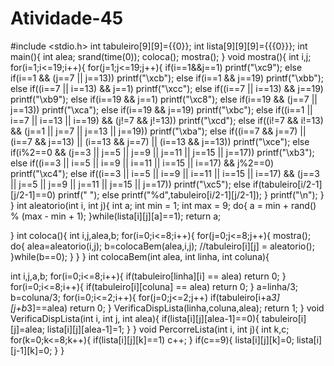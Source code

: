# Atividade-45

#include <stdio.h>
int tabuleiro[9][9]={{0}};
int lista[9][9][9]={{{0}}};
int main(){
int alea;
srand(time(0));
coloca();
mostra();
}
void mostra(){
int i,j;
for(i=1;i<=19;i++){
    for(j=1;j<=19;j++){
        if(i==1&&j==1)
            printf("\xc9");
        else if(i==1 && (j==7 || j==13))
            printf("\xcb");
        else if(i==1 && j==19)
            printf("\xbb");
        else if((i==7 || i==13) && j==1)
            printf("\xcc");
        else if((i==7 || i==13) && j==19)
            printf("\xb9");
        else if(i==19 && j==1)
            printf("\xc8");
        else if(i==19 && (j==7 || j==13))
            printf("\xca");
        else if(i==19 && j==19)
            printf("\xbc");
        else if((i==1 || i==7 || i==13 || i==19) && (j!=7 && j!=13))
            printf("\xcd");
        else if((i!=7 && i!=13) && (j==1 || j==7 || j==13 || j==19))
            printf("\xba");
        else if((i==7 && j==7) || (i==7 && j==13) || (i==13 && j==7) || (i==13 && j==13))
            printf("\xce");
        else if(i%2==0 && (j==3 || j==5 || j==9 || j==11 || j==15 || j==17))
            printf("\xb3");
        else if((i==3 || i==5 || i==9 || i==11 || i==15 || i==17) && j%2==0)
            printf("\xc4");
        else if((i==3 || i==5 || i==9 || i==11 || i==15 || i==17) && (j==3 || j==5 || j==9 || j==11 || j==15 || j==17))
            printf("\xc5");
        else if(tabuleiro[i/2-1][j/2-1]==0)
            printf(" ");
        else
            printf("%d",tabuleiro[i/2-1][j/2-1]);
    }
    printf("\n");
}
}
int aleatorio(int i, int j){
int a;
int min = 1;
int max = 9;
do{
    a = min + rand() % (max - min + 1);
}while(lista[i][j][a]==1);
return a;

}
int coloca(){
int i,j,alea,b;
for(i=0;i<=8;i++){
    for(j=0;j<=8;j++){
        mostra();
        do{
            alea=aleatorio(i,j);
            b=colocaBem(alea,i,j);
        //tabuleiro[i][j] = aleatorio();
        }while(b==0);
    }
}
}
int colocaBem(int alea, int linha, int coluna){

int i,j,a,b;
for(i=0;i<=8;i++){
        if(tabuleiro[linha][i] == alea)
            return 0;
}
for(i=0;i<=8;i++){
    if(tabuleiro[i][coluna] == alea)
            return 0;
}
a=linha/3;
b=coluna/3;
for(i=0;i<=2;i++){
    for(j=0;j<=2;j++)
        if(tabuleiro[i+a*3][j+b*3]==alea)
            return 0;
}
VerificaDispLista(linha,coluna,alea);
return 1;
}
void VerificaDispLista(int i, int j, int alea){
if(lista[i][j][alea-1]==0){
    tabuleiro[i][j]=alea;
    lista[i][j][alea-1]=1;
}
}
void PercorreLista(int i, int j){
int k,c;
for(k=0;k<=8;k++){
    if(lista[i][j][k]==1)
        c++;
}
if(c==9){
    lista[i][j][k]=0;
    lista[i][j-1][k]=0;
}
}
